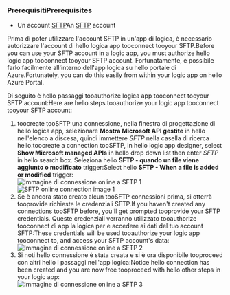 ### <a name="prerequisites"></a><span data-ttu-id="d0007-101">Prerequisiti</span><span class="sxs-lookup"><span data-stu-id="d0007-101">Prerequisites</span></span>
* <span data-ttu-id="d0007-102">Un account [SFTP](https://en.wikipedia.org/wiki/SSH_File_Transfer_Protocol)</span><span class="sxs-lookup"><span data-stu-id="d0007-102">An [SFTP](https://en.wikipedia.org/wiki/SSH_File_Transfer_Protocol) account</span></span>  

<span data-ttu-id="d0007-103">Prima di poter utilizzare l'account SFTP in un'app di logica, è necessario autorizzare l'account di hello logica app tooconnect tooyour SFTP.</span><span class="sxs-lookup"><span data-stu-id="d0007-103">Before you can use your SFTP account in a logic app, you must authorize hello logic app tooconnect tooyour SFTP account.</span></span> <span data-ttu-id="d0007-104">Fortunatamente, è possibile farlo facilmente all'interno dell'app logica su hello portale di Azure.</span><span class="sxs-lookup"><span data-stu-id="d0007-104">Fortunately, you can do this easily from within your logic app on hello Azure Portal.</span></span>  

<span data-ttu-id="d0007-105">Di seguito è hello passaggi tooauthorize logica app tooconnect tooyour SFTP account:</span><span class="sxs-lookup"><span data-stu-id="d0007-105">Here are hello steps tooauthorize your logic app tooconnect tooyour SFTP account:</span></span>  

1. <span data-ttu-id="d0007-106">toocreate tooSFTP una connessione, nella finestra di progettazione di hello logica app, selezionare **Mostra Microsoft API gestite** in hello nell'elenco a discesa, quindi immettere *SFTP* nella casella di ricerca hello.</span><span class="sxs-lookup"><span data-stu-id="d0007-106">toocreate a connection tooSFTP, in hello logic app designer, select **Show Microsoft managed APIs** in hello drop down list then enter *SFTP* in hello search box.</span></span> <span data-ttu-id="d0007-107">Seleziona hello **SFTP - quando un file viene aggiunto o modificato** trigger:</span><span class="sxs-lookup"><span data-stu-id="d0007-107">Select hello **SFTP - When a file is added or modified** trigger:</span></span>  
   <span data-ttu-id="d0007-108">![Immagine di connessione online a SFTP 1](./media/connectors-create-api-sftp/sftp-1.png)</span><span class="sxs-lookup"><span data-stu-id="d0007-108">![SFTP online connection image 1](./media/connectors-create-api-sftp/sftp-1.png)</span></span>  
2. <span data-ttu-id="d0007-109">Se è ancora stato creato alcun tooSFTP connessioni prima, si otterrà tooprovide richieste le credenziali SFTP.</span><span class="sxs-lookup"><span data-stu-id="d0007-109">If you haven't created any connections tooSFTP before, you'll get prompted tooprovide your SFTP credentials.</span></span> <span data-ttu-id="d0007-110">Queste credenziali verranno utilizzato tooauthorize tooconnect di app la logica per e accedere ai dati del tuo account SFTP:</span><span class="sxs-lookup"><span data-stu-id="d0007-110">These credentials will be used tooauthorize your logic app tooconnect to, and access your SFTP account's data:</span></span>  
   ![Immagine di connessione online a SFTP 2](./media/connectors-create-api-sftp/sftp-2.png)  
3. <span data-ttu-id="d0007-112">Si noti hello connessione è stata creata e si è ora disponibile tooproceed con altri hello i passaggi nell'app logica:</span><span class="sxs-lookup"><span data-stu-id="d0007-112">Notice hello connection has been created and you are now free tooproceed with hello other steps in your logic app:</span></span>   
   ![Immagine di connessione online a SFTP 3](./media/connectors-create-api-sftp/sftp-3.png) 

